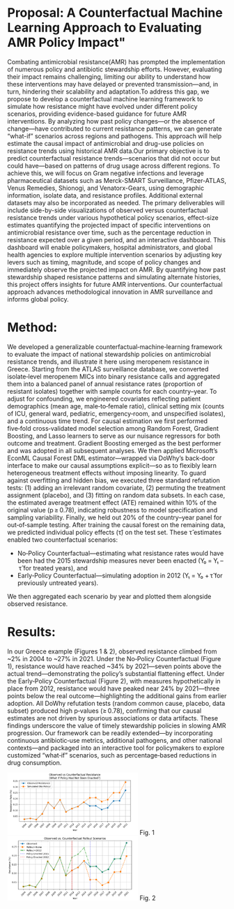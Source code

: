 # Proposal: A Counterfactual Machine Learning Approach to Evaluating AMR Policy Impact"
Combating antimicrobial resistance(AMR) has prompted the implementation of numerous policy and antibiotic stewardship efforts. However, evaluating their impact remains challenging, limiting our ability to understand how these interventions may have delayed or prevented transmission—and, in turn, hindering their scalability and adaptation.To address this gap, we propose to develop a counterfactual machine learning framework to simulate how resistance might have evolved under different policy scenarios, providing evidence-based guidance for future AMR interventions. By analyzing how past policy changes—or the absence of change—have contributed to current resistance patterns, we can generate “what-if” scenarios across regions and pathogens. This approach will help estimate the causal impact of antimicrobial and drug-use policies on resistance trends using historical AMR data.Our primary objective is to predict counterfactual resistance trends—scenarios that did not occur but could have—based on patterns of drug usage across different regions. To achieve this, we will focus on Gram negative infections and leverage pharmaceutical datasets such as Merck-SMART Surveillance, Pfizer-ATLAS, Venus Remedies, Shionogi, and Venatorx-Gears, using demographic information, isolate data, and resistance profiles. Additional external datasets may also be incorporated as needed. The primary deliverables will include side-by-side visualizations of observed versus counterfactual resistance trends under various hypothetical policy scenarios, effect-size estimates quantifying the projected impact of specific interventions on antimicrobial resistance over time, such as the percentage reduction in resistance expected over a given period, and an interactive dashboard. This dashboard will enable policymakers, hospital administrators, and global health agencies to explore multiple intervention scenarios by adjusting key levers such as timing, magnitude, and scope of policy changes and immediately observe the projected impact on AMR. By quantifying how past stewardship shaped resistance patterns and simulating alternate histories, this project offers insights for future AMR interventions. Our counterfactual approach advances methodological innovation in AMR surveillance and informs global policy.

# Method: 
We developed a generalizable counterfactual‐machine‐learning framework to evaluate the impact of national stewardship policies on antimicrobial resistance trends, and illustrate it here using meropenem resistance in Greece. Starting from the ATLAS surveillance database, we converted isolate‐level meropenem MICs into binary resistance calls and aggregated them into a balanced panel of annual resistance rates (proportion of resistant isolates) together with sample counts for each country–year. To adjust for confounding, we engineered covariates reflecting patient demographics (mean age, male‐to‐female ratio), clinical setting mix (counts of ICU, general ward, pediatric, emergency‐room, and unspecified isolates), and a continuous time trend.
For causal estimation we first performed five‑fold cross‑validated model selection among Random Forest, Gradient Boosting, and Lasso learners to serve as our nuisance regressors for both outcome and treatment. Gradient Boosting emerged as the best performer and was adopted in all subsequent analyses. We then applied Microsoft’s EconML Causal Forest DML estimator—wrapped via DoWhy’s back‑door interface to make our causal assumptions explicit—so as to flexibly learn heterogeneous treatment effects without imposing linearity. To guard against overfitting and hidden bias, we executed three standard refutation tests: (1) adding an irrelevant random covariate, (2) permuting the treatment assignment (placebo), and (3) fitting on random data subsets. In each case, the estimated average treatment effect (ATE) remained within 10% of the original value (p ≥ 0.78), indicating robustness to model specification and sampling variability.
Finally, we held out 20% of the country–year panel for out‑of‑sample testing. After training the causal forest on the remaining data, we predicted individual policy effects (τ̂) on the test set. These τ̂ estimates enabled two counterfactual scenarios:
- No‑Policy Counterfactual—estimating what resistance rates would have been had the 2015 stewardship measures never been enacted (Y₀ = Y₁ – τ̂ for treated years), and
- Early‑Policy Counterfactual—simulating adoption in 2012 (Y₁ = Y₀ + τ̂ for previously untreated years).
  
We then aggregated each scenario by year and plotted them alongside observed resistance.

# Results:
In our Greece example (Figures 1 & 2), observed resistance climbed from ~2% in 2004 to ~27% in 2021. Under the No‑Policy Counterfactual (Figure 1), resistance would have reached ~34% by 2021—seven points above the actual trend—demonstrating the policy’s substantial flattening effect. Under the Early‑Policy Counterfactual (Figure 2), with measures hypothetically in place from 2012, resistance would have peaked near 24% by 2021—three points below the real outcome—highlighting the additional gains from earlier adoption. All DoWhy refutation tests (random common cause, placebo, data subset) produced high p‑values (≥ 0.78), confirming that our causal estimates are not driven by spurious associations or data artifacts.
These findings underscore the value of timely stewardship policies in slowing AMR progression. Our framework can be readily extended—by incorporating continuous antibiotic‑use metrics, additional pathogens, and other national contexts—and packaged into an interactive tool for policymakers to explore customized “what‑if” scenarios, such as percentage‑based reductions in drug consumption.

<img src="./readme.img/Figure-1.png" width=300> 
Fig. 1

<img src="./readme.img/Figure-2.png" width=300> 
Fig. 2
